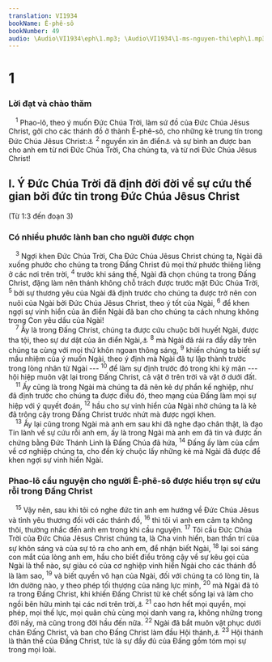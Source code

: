 ```yaml
---
translation: VI1934
bookName: Ê-phê-sô 
bookNumber: 49
audio: \Audio\VI1934\eph\1.mp3; \Audio\VI1934\1-ms-nguyen-thi\eph\1.mp3; \Audio\VI1934\2-ms-david-dong\eph\1.mp3
---
```


<div class="title"><h1>1</h1><h3>Lời đạt và chào thăm</h3></div>
<span class="verse eph_1_1"> <sup>1</sup> Phao-lô, theo ý muốn Đức Chúa Trời, làm sứ đồ của Đức Chúa Jêsus Christ, gởi cho các thánh đồ ở thành Ê-phê-sô, cho những kẻ trung tín trong Đức Chúa Jêsus Christ:<a data-toggle="tooltip" data-placement="bottom" title="Cong 18:19-21; 19:1">⚓</a></span>
<span class="verse eph_1_2"><sup>2</sup> nguyền xin ân điển<a data-toggle="tooltip" data-placement="bottom" title="Xem chú thích ở Lu 2:40">⚓</a> và sự bình an được ban cho anh em từ nơi Đức Chúa Trời, Cha chúng ta, và từ nơi Đức Chúa Jêsus Christ! <br/></span>
<div class="title"><h2>I. Ý Đức Chúa Trời đã định đời đời về sự cứu thế gian bởi đức tin trong Đức Chúa Jêsus Christ</h2><p>(Từ 1:3 đến đoạn 3)</p><h3>Có nhiều phước lành ban cho người được chọn</h3></div>
<span class="verse eph_1_3"> <sup>3</sup> Ngợi khen Đức Chúa Trời, Cha Đức Chúa Jêsus Christ chúng ta, Ngài đã xuống phước cho chúng ta trong Đấng Christ đủ mọi thứ phước thiêng liêng ở các nơi trên trời, </span>
<span class="verse eph_1_4"><sup>4</sup> trước khi sáng thế, Ngài đã chọn chúng ta trong Đấng Christ, đặng làm nên thánh không chỗ trách được trước mặt Đức Chúa Trời, </span>
<span class="verse eph_1_5"><sup>5</sup> bởi sự thương yêu của Ngài đã định trước cho chúng ta được trở nên con nuôi của Ngài bởi Đức Chúa Jêsus Christ, theo ý tốt của Ngài, </span>
<span class="verse eph_1_6"><sup>6</sup> để khen ngợi sự vinh hiển của ân điển Ngài đã ban cho chúng ta cách nhưng không trong Con yêu dấu của Ngài! <br/></span>
<span class="verse eph_1_7"> <sup>7</sup> Ấy là trong Đấng Christ, chúng ta được cứu chuộc bởi huyết Ngài, được tha tội, theo sự dư dật của ân điển Ngài,<a data-toggle="tooltip" data-placement="bottom" title="Co 1:14">⚓</a></span>
<span class="verse eph_1_8"><sup>8</sup> mà Ngài đã rải ra đầy dẫy trên chúng ta cùng với mọi thứ khôn ngoan thông sáng, </span>
<span class="verse eph_1_9"><sup>9</sup> khiến chúng ta biết sự mầu nhiệm của ý muốn Ngài, theo ý định mà Ngài đã tự lập thành trước trong lòng nhân từ Ngài --- </span>
<span class="verse eph_1_10"><sup>10</sup> để làm sự định trước đó trong khi kỳ mãn --- hội hiệp muôn vật lại trong Đấng Christ, cả vật ở trên trời và vật ở dưới đất. <br/></span>
<span class="verse eph_1_11"> <sup>11</sup> Ấy cũng là trong Ngài mà chúng ta đã nên kẻ dự phần kế nghiệp, như đã định trước cho chúng ta được điều đó, theo mạng của Đấng làm mọi sự hiệp với ý quyết đoán, </span>
<span class="verse eph_1_12"><sup>12</sup> hầu cho sự vinh hiển của Ngài nhờ chúng ta là kẻ đã trông cậy trong Đấng Christ trước nhứt mà được ngợi khen. <br/></span>
<span class="verse eph_1_13"> <sup>13</sup> Ấy lại cũng trong Ngài mà anh em sau khi đã nghe đạo chân thật, là đạo Tin lành về sự cứu rỗi anh em, ấy là trong Ngài mà anh em đã tin và được ấn chứng bằng Đức Thánh Linh là Đấng Chúa đã hứa, </span>
<span class="verse eph_1_14"><sup>14</sup> Đấng ấy làm của cầm về cơ nghiệp chúng ta, cho đến kỳ chuộc lấy những kẻ mà Ngài đã được để khen ngợi sự vinh hiển Ngài. <br/></span>
<div class="title"><h3>Phao-lô cầu nguyện cho người Ê-phê-sô được hiểu trọn sự cứu rỗi trong Đấng Christ</h3></div>
<span class="verse eph_1_15"> <sup>15</sup> Vậy nên, sau khi tôi có nghe đức tin anh em hướng về Đức Chúa Jêsus và tình yêu thương đối với các thánh đồ, </span>
<span class="verse eph_1_16"><sup>16</sup> thì tôi vì anh em cảm tạ không thôi, thường nhắc đến anh em trong khi cầu nguyện. </span>
<span class="verse eph_1_17"><sup>17</sup> Tôi cầu Đức Chúa Trời của Đức Chúa Jêsus Christ chúng ta, là Cha vinh hiển, ban thần trí của sự khôn sáng và của sự tỏ ra cho anh em, để nhận biết Ngài, </span>
<span class="verse eph_1_18"><sup>18</sup> lại soi sáng con mắt của lòng anh em, hầu cho biết điều trông cậy về sự kêu gọi của Ngài là thể nào, sự giàu có của cơ nghiệp vinh hiển Ngài cho các thánh đồ là làm sao, </span>
<span class="verse eph_1_19"><sup>19</sup> và biết quyền vô hạn của Ngài, đối với chúng ta có lòng tin, là lớn dường nào, y theo phép tối thượng của năng lực mình, </span>
<span class="verse eph_1_20"><sup>20</sup> mà Ngài đã tỏ ra trong Đấng Christ, khi khiến Đấng Christ từ kẻ chết sống lại và làm cho ngồi bên hữu mình tại các nơi trên trời,<a data-toggle="tooltip" data-placement="bottom" title="Thi 110:1">⚓</a></span>
<span class="verse eph_1_21"><sup>21</sup> cao hơn hết mọi quyền, mọi phép, mọi thế lực, mọi quân chủ cùng mọi danh vang ra, không những trong đời nầy, mà cũng trong đời hầu đến nữa. </span>
<span class="verse eph_1_22"><sup>22</sup> Ngài đã bắt muôn vật phục dưới chân Đấng Christ, và ban cho Đấng Christ làm đầu Hội thánh,<a data-toggle="tooltip" data-placement="bottom" title="Thi 8:6][gt=Co 1:18">⚓</a></span>
<span class="verse eph_1_23"><sup>23</sup> Hội thánh là thân thể của Đấng Christ, tức là sự đầy đủ của Đấng gồm tóm mọi sự trong mọi loài. <br/></span>
